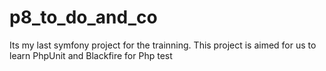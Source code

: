 # p8_to_do_and_co
Its my last symfony project for the trainning. This project is aimed for us to learn PhpUnit and Blackfire for Php test
